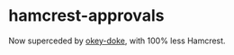 hamcrest-approvals
==================

Now superceded by [okey-doke](https://github.com/dmcg/okey-doke), with 100% less Hamcrest.
